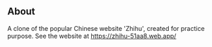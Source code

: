 ## About
A clone of the popular Chinese website 'Zhihu', created for practice purpose.
See the website at https://zhihu-51aa8.web.app/
